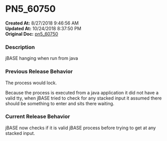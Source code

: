 # PN5_60750

**Created At:** 8/27/2018 9:46:56 AM  
**Updated At:** 10/24/2018 8:37:50 PM  
**Original Doc:** [pn5_60750](https://docs.jbase.com/48420-5-7-1-release-notes/pn5_60750)  


### Description

jBASE hanging when run from java



### Previous Release Behavior

The process would lock.

Because the process is executed from a java application it did not have a valid tty, when jBASE tried to check for any stacked input it assumed there should be something to enter and sits there waiting.



### Current Release Behavior

jBASE now checks if it is valid jBASE process before trying to get at any stacked input.

